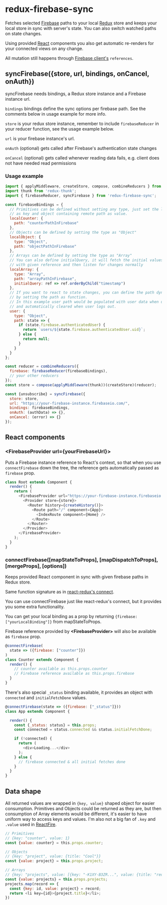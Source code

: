 # redux-firebase-sync

Fetches selected [Firebase](https://www.firebase.com/) paths to your local [Redux](http://redux.js.org/) store and keeps your local store in sync with server's state. You can also switch watched paths on state changes.

Using provided [React](https://facebook.github.io/react/) components you also get automatic re-renders for your connected views on any change.

All mutation still happens through [Firebase client's](https://www.firebase.com/docs/web/api/firebase) `references`.

## syncFirebase({store, url, bindings, onCancel, onAuth})

syncFirebase needs bindings, a Redux store instance and a Firebase instance url.

`bindings` bindings define the sync options per firebase path. See the comments below in usage example for more info.

`store` is your redux store instance, remember to include `firebaseReducer` in your reducer function, see the usage example below.

`url` is your firebase instance's url.

`onAuth` (optional) gets called after Firebase's authentication state changes

`onCancel` (optional) gets called whenever reading data fails, e.g. client does not have needed read permissions

### Usage example
```javascript
import { applyMiddleware, createStore, compose, combineReducers } from 'redux';
import thunk from 'redux-thunk';
import { firebaseReducer, syncFirebase } from 'redux-firebase-sync';

const firebaseBindings = {
  // Primitives can be defined without setting any type, just set the local sync path
  // as key and object containing remote path as value. 
  localCounter: {
    path: "counterPathInFirebase"
  },
  // Objects can be defined by setting the type as "Object"
  localObject: {
    type: "Object",
    path: "objectPathInFirebase"
  },
  // Arrays can be defined by setting the type as "Array"
  // You can also define initialQuery, it will fetch the initial values
  // with given reference and then listen for changes normally
  localArray: {
    type: "Array",
    path: "arrayPathInFirebase",
    initialQuery: ref => ref.orderByChild("timestamp")
  },
  // If you want to react to state changes, you can define the path dynamically
  // by setting the path as function.
  // In this example user path would be populated with user data when user logs in
  // and automatically cleared when user logs out.
  user: {
    type: "Object",
    path: state => {
      if (state.firebase.authenticatedUser) {
        return `users/${state.firebase.authenticatedUser.uid}`;
      } else {
        return null;
      }
    }
  }	
};

const reducer = combineReducers({
  firebase: firebaseReducer(firebaseBindings),
  // your other reducers
});
const store = compose(applyMiddleware(thunk))(createStore)(reducer);

const {unsubscribe} = syncFirebase({
  store: store,
  url: "https://your-firebase-instance.firebaseio.com/",
  bindings: firebaseBindings,
  onAuth: (authData) => {},
  onCancel: (error) => {}
});
```

## React components

### &lt;FirebaseProvider url={yourFirebaseUrl}&gt;

Puts a Firebase instance reference to React's context, so that when you use `connectFirebase` down the tree, the reference gets automatically passed as `firebase` prop.

```javascript
class Root extends Component {
  render() {
    return (
      <FirebaseProvider url="https://your-firebase-instance.firebaseio.com/">
        <Provider store={store}>
          <Router history={createHistory()}>
            <Route path="/" component={App}>
              <IndexRoute component={Home} />
            </Route>
          </Router>
        </Provider>
      </FirebaseProvider>
    );
  }
}
```

### connectFirebase([mapStateToProps], [mapDispatchToProps], [mergeProps], [options])

Keeps provided React component in sync with given firebase paths in Redux store. 

Same function signature as in [react-redux's connect](https://github.com/rackt/react-redux/blob/master/docs/api.md#connectmapstatetoprops-mapdispatchtoprops-mergeprops-options).

You can use connectFirebase just like react-redux's connect, but it provides you some extra functionality.

You can get your local binding as a prop by returning `{firebase: ["yourLocalBinding"]}` from mapStateToProps. 

Firebase reference provided by **&lt;FirebaseProvider&gt;** will also be available as `firebase` prop.

```javascript
@connectFirebase(
  state => ({firebase: ["counter"]})
)
class Counter extends Component { 
  render() {
    // counter available as this.props.counter
    // Firebase reference available as this.props.firebase
  }
}
```

There's also special `_status` binding available, it provides an object with `connected` and `initialFetchDone` values. 

```javascript
@connectFirebase(state => ({firebase: ["_status"]}))
class App extends Component {

  render() {
    const {_status: status} = this.props;
    const connected = status.connected && status.initialFetchDone;

    if (!connected) {
      return (
        <div>Loading...</div>
      );
    } else {
      // firebase connected & all initial fetches done
    }
  }
}
```

## Data shape

All returned values are wrapped in `{key, value}` shaped object for easier consumption.
Primitives and Objects could be returned as they are, but then consumption of Array elements would be different, it's easier to have uniform way to access keys and values. I'm also not a big fan of `.key` and `.value` used in [ReactFire](https://github.com/firebase/reactfire). 

```javascript
// Primitives
// {key: "counter", value: 1}
const {value: counter} = this.props.counter;

// Objects
// {key: "project", value: {title: "Cool"}}
const {value: project} = this.props.project;

// Arrays
// {key: "projects", value: [{key: "-K1XY-B3ZR...", value: {title: "redux-firebase-sync"}}]}
const {value: projects} = this.props.projects;
projects.map(record => {
  const {key: id, value: project} = record;
  return <li key={id}>{project.title}</li>;
})
```
